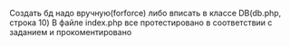 Создать бд надо вручную(forforce) либо вписать в классе DB(db.php, строка 10)
В файле index.php все протестировано в соответствии с заданием и прокоментировано